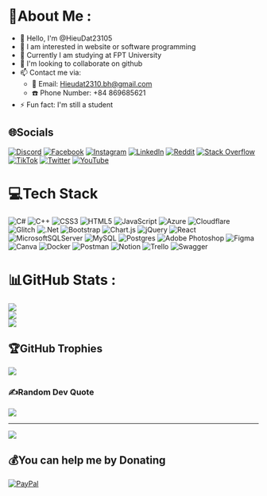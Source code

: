 # 💫About Me :
- 👋 Hello, I'm @HieuDat23105
- 👀 I am interested in website or software programming
- 🌱 Currently I am studying at FPT University
- 💞️ I'm looking to collaborate on github
- 📫 Contact me via:
   + 📧 Email: Hieudat2310.bh@gmail.com
   + ☎️ Phone Number: +84 869685621
- ⚡ Fun fact: I'm still a student

## 🌐Socials
[![Discord](https://img.shields.io/badge/Discord-%237289DA.svg?logo=discord&logoColor=white)](htttps://discord.gg/https://twitter.com/Hieu_Dat2310) [![Facebook](https://img.shields.io/badge/Facebook-%231877F2.svg?logo=Facebook&logoColor=white)](https://facebook.com/https://www.facebook.com/profile.php?id=100065890170990) [![Instagram](https://img.shields.io/badge/Instagram-%23E4405F.svg?logo=Instagram&logoColor=white)](https://instagram.com/https://www.instagram.com/hieuda_t/) [![LinkedIn](https://img.shields.io/badge/LinkedIn-%230077B5.svg?logo=linkedin&logoColor=white)](https://linkedin.com/in/https://www.linkedin.com/in/%C4%91%E1%BA%A1t-hi%E1%BA%BFu-2858aa2b0/) [![Reddit](https://img.shields.io/badge/Reddit-%23FF4500.svg?logo=Reddit&logoColor=white)](https://reddit.com/user/https://www.reddit.com/user/Hieu_Dat23105) [![Stack Overflow](https://img.shields.io/badge/-Stackoverflow-FE7A16?logo=stack-overflow&logoColor=white)](https://stackoverflow.com/users/https://stackoverflow.com/users/23295148/hi%e1%ba%bfu-%c4%90%e1%ba%a1t) [![TikTok](https://img.shields.io/badge/TikTok-%23000000.svg?logo=TikTok&logoColor=white)](https://tiktok.com/@https://www.tiktok.com/@hieuda_t) [![Twitter](https://img.shields.io/badge/Twitter-%231DA1F2.svg?logo=Twitter&logoColor=white)](https://twitter.com/https://twitter.com/Hieu_Dat2310) [![YouTube](https://img.shields.io/badge/YouTube-%23FF0000.svg?logo=YouTube&logoColor=white)](https://youtube.com/c/www.youtube.com/@HieuDat2310) 

# 💻Tech Stack
![C#](https://img.shields.io/badge/c%23-%23239120.svg?style=plastic&logo=c-sharp&logoColor=white) ![C++](https://img.shields.io/badge/c++-%2300599C.svg?style=plastic&logo=c%2B%2B&logoColor=white) ![CSS3](https://img.shields.io/badge/css3-%231572B6.svg?style=plastic&logo=css3&logoColor=white) ![HTML5](https://img.shields.io/badge/html5-%23E34F26.svg?style=plastic&logo=html5&logoColor=white) ![JavaScript](https://img.shields.io/badge/javascript-%23323330.svg?style=plastic&logo=javascript&logoColor=%23F7DF1E) ![Azure](https://img.shields.io/badge/azure-%230072C6.svg?style=plastic&logo=azure-devops&logoColor=white) ![Cloudflare](https://img.shields.io/badge/Cloudflare-F38020?style=plastic&logo=Cloudflare&logoColor=white) ![Glitch](https://img.shields.io/badge/glitch-%233333FF.svg?style=plastic&logo=glitch&logoColor=white) ![.Net](https://img.shields.io/badge/.NET-5C2D91?style=plastic&logo=.net&logoColor=white) ![Bootstrap](https://img.shields.io/badge/bootstrap-%23563D7C.svg?style=plastic&logo=bootstrap&logoColor=white) ![Chart.js](https://img.shields.io/badge/chart.js-F5788D.svg?style=plastic&logo=chart.js&logoColor=white) ![jQuery](https://img.shields.io/badge/jquery-%230769AD.svg?style=plastic&logo=jquery&logoColor=white) ![React](https://img.shields.io/badge/react-%2320232a.svg?style=plastic&logo=react&logoColor=%2361DAFB) ![MicrosoftSQLServer](https://img.shields.io/badge/Microsoft%20SQL%20Sever-CC2927?style=plastic&logo=microsoft%20sql%20server&logoColor=white) ![MySQL](https://img.shields.io/badge/mysql-%2300f.svg?style=plastic&logo=mysql&logoColor=white) ![Postgres](https://img.shields.io/badge/postgres-%23316192.svg?style=plastic&logo=postgresql&logoColor=white) ![Adobe Photoshop](https://img.shields.io/badge/adobephotoshop-%2331A8FF.svg?style=plastic&logo=adobephotoshop&logoColor=white) 	![Figma](https://img.shields.io/badge/figma-%23F24E1E.svg?style=plastic&logo=figma&logoColor=white) ![Canva](https://img.shields.io/badge/Canva-%2300C4CC.svg?style=plastic&logo=Canva&logoColor=white) ![Docker](https://img.shields.io/badge/docker-%230db7ed.svg?style=plastic&logo=docker&logoColor=white) ![Postman](https://img.shields.io/badge/Postman-FF6C37?style=plastic&logo=postman&logoColor=white) ![Notion](https://img.shields.io/badge/Notion-%23000000.svg?style=plastic&logo=notion&logoColor=white) ![Trello](https://img.shields.io/badge/Trello-%23026AA7.svg?style=plastic&logo=Trello&logoColor=white) ![Swagger](https://img.shields.io/badge/-Swagger-%23Clojure?style=plastic&logo=swagger&logoColor=white)
# 📊GitHub Stats :
![](https://github-readme-stats.vercel.app/api?username=HieuDat23105&theme=radical&hide_border=true&include_all_commits=true&count_private=false)<br/>
![](https://github-readme-streak-stats.herokuapp.com/?user=HieuDat23105&theme=radical&hide_border=true)<br/>
![](https://github-readme-stats.vercel.app/api/top-langs/?username=HieuDat23105&theme=radical&hide_border=true&include_all_commits=true&count_private=false&layout=compact)

## 🏆GitHub Trophies
![](https://github-trophies.vercel.app/?username=HieuDat23105&theme=radical&no-frame=true&no-bg=false&margin-w=4)

### ✍️Random Dev Quote
![](https://quotes-github-readme.vercel.app/api?type=vetical&theme=radical)

---
[![](https://visitcount.itsvg.in/api?id=HieuDat23105&icon=2&color=1)](https://visitcount.itsvg.in)

  ## 💰You can help me by Donating
  [![PayPal](https://img.shields.io/badge/PayPal-00457C?style=for-the-badge&logo=paypal&logoColor=white)](https://paypal.me/paypal.me/HieuDat2310) 

  <!-- Proudly created with GPRM ( https://gprm.itsvg.in ) -->
  
